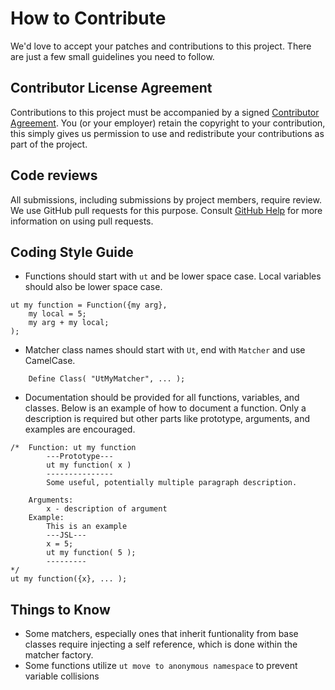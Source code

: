 # How to Contribute

We'd love to accept your patches and contributions to this project. There are
just a few small guidelines you need to follow.

## Contributor License Agreement

Contributions to this project must be accompanied by a signed
[Contributor Agreement](ContributorAgreement.txt).
You (or your employer) retain the copyright to your contribution,
this simply gives us permission to use and redistribute your contributions as
part of the project.

## Code reviews

All submissions, including submissions by project members, require review. We
use GitHub pull requests for this purpose. Consult
[GitHub Help](https://help.github.com/articles/about-pull-requests/) for more
information on using pull requests.

## Coding Style Guide

- Functions should start with `ut` and be lower space case. Local variables should
  also be lower space case.

```jsl
ut my function = Function({my arg},
    my local = 5;
    my arg + my local;
);
```

- Matcher class names should start with `Ut`, end with `Matcher` and use CamelCase.

```jsl
    Define Class( "UtMyMatcher", ... );
```

- Documentation should be provided for all functions, variables, and classes.
  Below is an example of how to document a function. Only a description is
  required but other parts like prototype, arguments, and examples are
  encouraged.

```jsl
/*  Function: ut my function
        ---Prototype---
        ut my function( x )
        ---------------
        Some useful, potentially multiple paragraph description.

    Arguments:
        x - description of argument
    Example:
        This is an example
        ---JSL---
        x = 5;
        ut my function( 5 );
        ---------
*/
ut my function({x}, ... );
```

## Things to Know

- Some matchers, especially ones that inherit funtionality from base classes
  require injecting a self reference, which is done within the matcher factory.
- Some functions utilize `ut move to anonymous namespace` to prevent variable collisions
